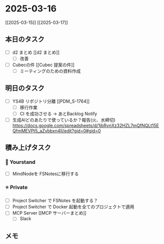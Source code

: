 # 2025-03-16

[[2025-03-15]] [[2025-03-17]]

## 本日のタスク

- [ ] d2 まとめ [[d2 まとめ]]
	- [ ] 改善
- [ ] Cubecの件 [[Cubec 提案の件]]
	- [ ] ミーティングのための資料作成

## 明日のタスク

- [ ] YS4B リポジトリ分離 [[PDM_S-1764]]
	- [ ] 移行作業
	- [ ] CI を成功させる -> あとBacklog Notify
- [ ] 生成AIどのあたりで使っているか？報告(火、水締切) https://docs.google.com/spreadsheets/d/1jbRvnXz32HZL7mQfNQLt15EQfmMEVPt5_aZvbbxn4lI/edit?gid=0#gid=0

## 積み上げタスク

### 🔵 Yourstand

- [ ] MindNodeを FSNotesに移行する

### ⭐️ Private

- [ ] Project Switcher で FSNotes を起動する？
- [ ] Project Switcher で Docker 起動を全てのプロジェクトで適用
- [ ] MCP Server [[MCP サーバーまとめ]]
	- [ ] Slack

## メモ
